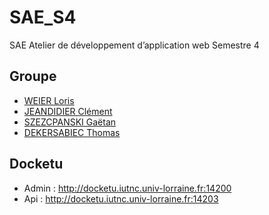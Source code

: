# SAE_S4
SAE Atelier de développement d’application web Semestre 4
## Groupe
* [WEIER Loris](https://github.com/WashiFR)
* [JEANDIDIER Clément](https://github.com/KiSsWave)
* [SZEZCPANSKI Gaëtan](https://github.com/Gaetan66)
* [DEKERSABIEC Thomas](https://github.com/dekersab3u)

## Docketu
* Admin : http://docketu.iutnc.univ-lorraine.fr:14200
* Api : http://docketu.iutnc.univ-lorraine.fr:14203
